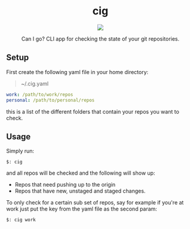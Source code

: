 <h1 align="center">cig</h1>

<p align="center">
  <a href="https://registry.hub.docker.com/u/smaj/cig" target="_blank"><img src="https://img.shields.io/badge/Docker-Hub-3a9bdc.svg?style=flat-square"></a>
  </p>

<p align="center">
	Can I go? CLI app for checking the state of your git repositories.
</p>

## Setup

First create the following yaml file in your home directory:

> ~/.cig.yaml

```yaml
work: /path/to/work/repos
personal: /path/to/personal/repos
```

this is a list of the different folders that contain your repos you want to check.

## Usage

Simply run:

`$: cig`

and all repos will be checked and the following will show up:

* Repos that need pushing up to the origin
* Repos that have new, unstaged and staged changes.

To only check for a certain sub set of repos, say for example if you're at work
just put the key from the yaml file as the second param:

`$: cig work`
